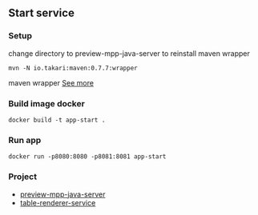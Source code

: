 ## Start service

### Setup
change directory to preview-mpp-java-server to reinstall maven wrapper
```
mvn -N io.takari:maven:0.7.7:wrapper
```
maven wrapper [See more](https://github.com/takari/maven-wrapper.git)

### Build image docker
```
docker build -t app-start .
```

### Run app
```
docker run -p8080:8080 -p8081:8081 app-start
```

### Project 
- [preview-mpp-java-server](https://github.com/tunghoang/preview-mpp-java-server.git)
- [table-renderer-service](https://github.com/trung24012001/table-renderer-service.git)

